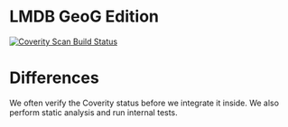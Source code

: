 # LMDB GeoG Edition

[![Coverity Scan Build Status](https://img.shields.io/coverity/scan/8819.svg)](https://scan.coverity.com/projects/geog-opensource-lmdb)

# Differences

We often verify the Coverity status before we integrate it inside. We also perform
static analysis and run internal tests.
